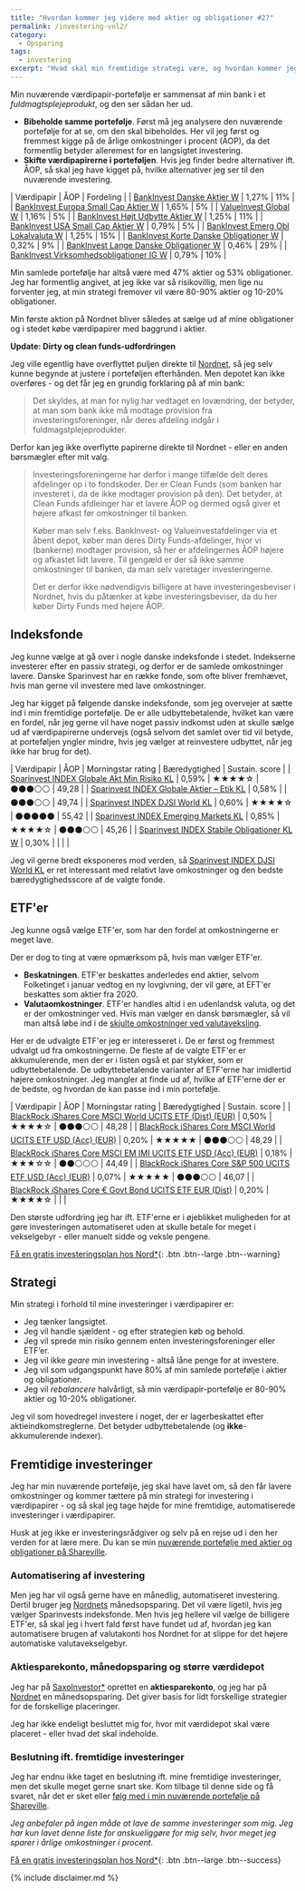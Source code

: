 ```yaml
---
title: "Hvordan kommer jeg videre med aktier og obligationer #2?"
permalink: /investering-vol2/
category:
  - Opsparing
tags:
  - investering
excerpt: "Hvad skal min fremtidige strategi være, og hvordan kommer jeg derhen?"
---
```


Min nuværende værdipapir-portefølje er sammensat af min bank i et _fuldmagtsplejeprodukt_, og den ser sådan her ud.

- **Bibeholde samme portefølje**. Først må jeg analysere den nuværende portefølje for at se, om den skal bibeholdes. Her vil jeg først og fremmest kigge på de årlige omkostninger i procent (ÅOP), da det formentlig betyder alleremest for en langsigtet investering.
- **Skifte værdipapirerne i porteføljen**. Hvis jeg finder bedre alternativer ift. ÅOP, så skal jeg have kigget på, hvilke alternativer jeg ser til den nuværende investering.

| Værdipapir                                                                                                         | ÅOP   | Fordeling |
| [BankInvest Danske Aktier W](http://www.morningstar.dk/dk/funds/snapshot/snapshot.aspx?id=F00000Z24P)              | 1,27% | 11%       |
| [BankInvest Europa Small Cap Aktier W](http://www.morningstar.dk/dk/funds/snapshot/snapshot.aspx?id=F00000Z24R)    | 1,65% | 5%        |
| [ValueInvest Global W](http://www.morningstar.dk/dk/funds/snapshot/snapshot.aspx?id=F00000Z4AC)                    | 1,16% | 5%        |
| [BankInvest Højt Udbytte Aktier W](http://www.morningstar.dk/dk/funds/snapshot/snapshot.aspx?id=F00000Z24T)        | 1,25% | 11%       |
| [BankInvest USA Small Cap Aktier W](http://www.morningstar.dk/dk/funds/snapshot/snapshot.aspx?id=F00000Z24V)       | 0,79% | 5%        |
| [BankInvest Emerg Obl Lokalvaluta W](http://www.morningstar.dk/dk/funds/snapshot/snapshot.aspx?id=F00000Z24Y)      | 1,25% | 15%       |
| [BankInvest Korte Danske Obligationer W](http://www.morningstar.dk/dk/funds/snapshot/snapshot.aspx?id=F00000Z24Z)  | 0,32% | 9%        |
| [BankInvest Lange Danske Obligationer W](http://www.morningstar.dk/dk/funds/snapshot/snapshot.aspx?id=F00000Z250)  | 0,46% | 29%       |
| [BankInvest Virksomhedsobligationer IG W](http://www.morningstar.dk/dk/funds/snapshot/snapshot.aspx?id=F00000Z252) | 0,79% | 10%       |

Min samlede portefølje har altså være med 47% aktier og 53% obligationer. Jeg har formentlig angivet, at jeg ikke var så risikovillig, men lige nu forventer jeg, at min strategi fremover vil være 80-90% aktier og 10-20% obligationer.

Min første aktion på Nordnet bliver således at sælge ud af mine obligationer og i stedet købe værdipapirer med baggrund i aktier.

**Update: Dirty og clean funds-udfordringen**

Jeg ville egentlig have overflyttet puljen direkte til [Nordnet](/go/nordnet/), så jeg selv kunne begynde at justere i porteføljen efterhånden. Men depotet kan ikke overføres - og det får jeg en grundig forklaring på af min bank:

> Det skyldes, at man for nylig har vedtaget en lovændring, der betyder, at man som bank ikke må modtage provision fra investeringsforeninger, når deres afdeling indgår i fuldmagstplejeprodukter. 

Derfor kan jeg ikke overflytte papirerne direkte til Nordnet - eller en anden børsmægler efter mit valg.

> Investeringsforeningerne har derfor i mange tilfælde delt deres afdelinger op i to fondskoder. Der er Clean Funds (som banken har investeret i, da de ikke modtager provision på den). Det betyder, at Clean Funds afdleinger har et lavere ÅOP og dermed også giver et højere afkast før omkostninger til banken.
>
> Køber man selv f.eks. BankInvest- og Valueinvestafdelinger via et åbent depot, køber man deres Dirty Funds-afdelinger, hvor vi (bankerne) modtager provision, så her er afdelingernes ÅOP højere og afkastet lidt lavere. Til gengæld er der så ikke samme omkostninger til banken, da man selv varetager investeringerne.
>
> Det er derfor ikke nødvendigvis billigere at have investeringesbeviser i Nordnet, hvis du påtænker at købe investeringsbeviser, da du her køber Dirty Funds med højere ÅOP.

## Indeksfonde

Jeg kunne vælge at gå over i nogle danske indeksfonde i stedet. Indekserne investerer efter en passiv strategi, og derfor er de samlede omkostninger lavere. Danske Sparinvest har en række fonde, som ofte bliver fremhævet, hvis man gerne vil investere med lave omkostninger.

Jeg har kigget på følgende danske indeksfonde, som jeg overvejer at sætte ind i min fremtidige portefølje. De er alle udbyttebetalende, hvilket kan være en fordel, når jeg gerne vil have noget passiv indkomst uden at skulle sælge ud af værdipapirerne undervejs (også selvom det samlet over tid vil betyde, at porteføljen yngler mindre, hvis jeg vælger at reinvestere udbyttet, når jeg ikke har brug for det).

| Værdipapir                                                                                                            | ÅOP   | Morningstar rating                       | Bæredygtighed                            | Sustain. score |
| [Sparinvest INDEX Globale Akt Min Risiko KL](http://www.morningstar.dk/dk/funds/snapshot/snapshot.aspx?id=F00000073J) | 0,59% | &#x2605;&#x2605;&#x2605;&#x2605;&#x2606; | &#x26AB;&#x26AB;&#x26AB;&#x26AA;&#x26AA; | 49,28          |
| [Sparinvest INDEX Globale Aktier – Etik KL](http://www.morningstar.dk/dk/funds/snapshot/snapshot.aspx?id=F00000XLK7)  | 0,58% |                                          | &#x26AB;&#x26AB;&#x26AB;&#x26AA;&#x26AA; | 49,74          |
| [Sparinvest INDEX DJSI World KL](http://www.morningstar.dk/dk/funds/snapshot/snapshot.aspx?id=F0GBR04IDG)             | 0,60% | &#x2605;&#x2605;&#x2605;&#x2605;&#x2606; | &#x26AB;&#x26AB;&#x26AB;&#x26AB;&#x26AB; | 55,42          |
| [Sparinvest INDEX Emerging Markets KL](http://www.morningstar.dk/dk/funds/snapshot/snapshot.aspx?id=F00000MES0)       | 0,85% | &#x2605;&#x2605;&#x2605;&#x2605;&#x2606; | &#x26AB;&#x26AB;&#x26AB;&#x26AA;&#x26AA; | 45,26          |
| [Sparinvest INDEX Stabile Obligationer KL W](http://www.morningstar.dk/dk/funds/snapshot/snapshot.aspx?id=F0000101MQ) | 0,30% |                                          |                                          |                |

Jeg vil gerne bredt eksponeres mod verden, så [Sparinvest INDEX DJSI World KL](http://www.morningstar.dk/dk/funds/snapshot/snapshot.aspx?id=F0GBR04IDG) er ret interessant med relativt lave omkostninger og den bedste bæredygtighedsscore af de valgte fonde.

## ETF'er

Jeg kunne også vælge ETF'er, som har den fordel at omkostningerne er meget lave.

Der er dog to ting at være opmærksom på, hvis man vælger ETF'er.

- **Beskatningen**. ETF'er beskattes anderledes end aktier, selvom Folketinget i januar vedtog en ny lovgivning, der vil gøre, at EFT'er beskattes som aktier fra 2020.
- **Valutaomkostninger**. ETF'er handles altid i en udenlandsk valuta, og det er der omkostninger ved. Hvis man vælger en dansk børsmægler, så vil man altså løbe ind i de [skjulte omkostninger ved valutaveksling](https://the-international-investor.com/hidden-cost-fx-charges).

Her er de udvalgte ETF'er jeg er interesseret i. De er først og fremmest udvalgt ud fra omkostningerne. De fleste af de valgte ETF'er er akkumulerende, men der er i listen også et par stykker, som er udbyttebetalende. De udbyttebetalende varianter af ETF'erne har imidlertid højere omkostninger. Jeg mangler at finde ud af, hvilke af ETF'erne der er de bedste, og hvordan de kan passe ind i min portefølje.

| Værdipapir                                                                                                                            | ÅOP   | Morningstar rating                       | Bæredygtighed                            | Sustain. score |
| [BlackRock iShares Core MSCI World UCITS ETF (Dist) (EUR)](http://www.morningstar.dk/dk/etf/snapshot/snapshot.aspx?id=0P0000IWFQ)     | 0,50% | &#x2605;&#x2605;&#x2605;&#x2605;&#x2606; | &#x26AB;&#x26AB;&#x26AB;&#x26AA;&#x26AA; | 48,28          |
| [BlackRock iShares Core MSCI World UCITS ETF USD (Acc) (EUR)](http://www.morningstar.dk/dk/etf/snapshot/snapshot.aspx?id=0P0000MEHZ)  | 0,20% | &#x2605;&#x2605;&#x2605;&#x2605;&#x2605; | &#x26AB;&#x26AB;&#x26AB;&#x26AA;&#x26AA; | 48,29          |
| [BlackRock iShares Core MSCI EM IMI UCITS ETF USD (Acc) (EUR)](http://www.morningstar.dk/dk/etf/snapshot/snapshot.aspx?id=0P00013BGM) | 0,18% | &#x2605;&#x2605;&#x2605;&#x2606;&#x2606; | &#x26AB;&#x26AB;&#x26AA;&#x26AA;&#x26AA; | 44,49          |
| [BlackRock iShares Core S&P 500 UCITS ETF USD (Acc) (EUR)](http://www.morningstar.dk/dk/etf/snapshot/snapshot.aspx?id=0P0000OO21)     | 0,07% | &#x2605;&#x2605;&#x2605;&#x2605;&#x2605; | &#x26AB;&#x26AB;&#x26AB;&#x26AA;&#x26AA; | 46,07          |
| [BlackRock iShares Core € Govt Bond UCITS ETF EUR (Dist)](http://www.morningstar.dk/dk/etf/snapshot/snapshot.aspx?id=0P0000MEI4)      | 0,20% | &#x2605;&#x2605;&#x2605;&#x2605;&#x2606; |                                          |                |

Den største udfordring jeg har ift. ETF'erne er i øjeblikket muligheden for at gøre investeringen automatiseret uden at skulle betale for meget i vekselgebyr - eller manuelt sidde og veksle pengene.

[Få en gratis investeringsplan hos Nord\*](/go/nord/){: .btn .btn--large .btn--warning}

## Strategi

Min strategi i forhold til mine investeringer i værdipapirer er:

- Jeg tænker langsigtet.
- Jeg vil handle sjældent - og efter strategien køb og behold.
- Jeg vil sprede min risiko gennem enten investeringsforeninger eller ETF’er.
- Jeg vil ikke _geare_ min investering - altså låne penge for at investere.
- Jeg vil som udgangspunkt have 80% af min samlede portefølje i aktier og obligationer.
- Jeg vil _rebalancere_ halvårligt, så min værdipapir-portefølje er 80-90% aktier og 10-20% obligationer.

Jeg vil som hovedregel investere i noget, der er lagerbeskattet efter aktieindkomstreglerne. Det betyder udbyttebetalende (og **ikke**-akkumulerende indexer).

## Fremtidige investeringer

Jeg har min nuværende portefølje, jeg skal have lavet om, så den får lavere omkostninger og kommer tættere på min strategi for investering i værdipapirer - og så skal jeg tage højde for mine fremtidige, automatiserede investeringer i værdipapirer.

Husk at jeg ikke er investeringsrådgiver og selv på en rejse ud i den her verden for at lære mere. Du kan se min [nuværende portefølje med aktier og obligationer på Shareville](https://shareville.dk/me/portfolios/343009/positions).

### Automatisering af investering

 Men jeg har vil også gerne have en månedlig, automatiseret investering. Dertil bruger jeg [Nordnets](/go/nordnet/) månedsopsparing. Det vil være ligetil, hvis jeg vælger Sparinvests indeksfonde. Men hvis jeg hellere vil vælge de billigere ETF'er, så skal jeg i hvert fald først have fundet ud af, hvordan jeg kan automatisere brugen af valutakonti hos Nordnet for at slippe for det højere automatiske valutavekselgebyr.

### Aktiesparekonto, månedopsparing og større værdidepot

Jeg har på [SaxoInvestor*](/go/saxoinvestor/) oprettet en **aktiesparekonto**, og jeg har på [Nordnet](/go/nordnet/) en månedsopsparing. Det giver basis for lidt forskellige strategier for de forskellige placeringer.

Jeg har ikke endeligt besluttet mig for, hvor mit værdidepot skal være placeret - eller hvad det skal indeholde.

### Beslutning ift. fremtidige investeringer 

Jeg har endnu ikke taget en beslutning ift. mine fremtidige investeringer, men det skulle meget gerne snart ske. Kom tilbage til denne side og få svaret, når det er sket eller [følg med i min nuværende portefølje på Shareville](https://shareville.dk/me/portfolios/343009/positions).

_Jeg anbefaler på ingen måde at lave de samme investeringer som mig. Jeg har kun lavet denne liste for anskueliggøre for mig selv, hvor meget jeg sparer i årlige omkostninger i procent._

[Få en gratis investeringsplan hos Nord\*](/go/nord/){: .btn .btn--large .btn--success}

{% include disclaimer.md %}
